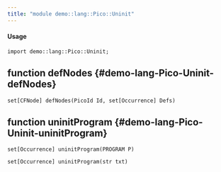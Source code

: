 ```yaml
---
title: "module demo::lang::Pico::Uninit"
---
```


#### Usage

`import demo::lang::Pico::Uninit;`


## function defNodes {#demo-lang-Pico-Uninit-defNodes}

```rascal
set[CFNode] defNodes(PicoId Id, set[Occurrence] Defs)

```

## function uninitProgram {#demo-lang-Pico-Uninit-uninitProgram}

```rascal
set[Occurrence] uninitProgram(PROGRAM P)

set[Occurrence] uninitProgram(str txt)

```

